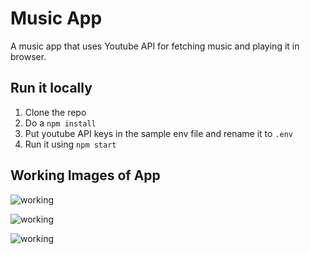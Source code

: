# Music App
A music app that uses Youtube API for fetching music and playing it in browser.

## Run it locally 
1. Clone the repo
2. Do a `npm install`
3. Put youtube API keys in the sample env file and rename it to `.env`
4. Run it using `npm start`

## Working Images of App

![working]('./src/images/app.PNG)

![working]('./src/images/search.PNG)

![working]('./src/images/media.PNG)